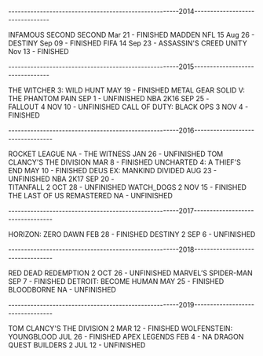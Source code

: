 ------------------------------------------------------2014--------------------------------

INFAMOUS SECOND SECOND                                      Mar 21  - 	FINISHED
MADDEN NFL 15                                               Aug 26  -
DESTINY                                                     Sep 09  - 	FINISHED
FIFA 14														Sep 23  -
ASSASSIN'S CREED UNITY										Nov 13  - 	FINISHED

------------------------------------------------------2015--------------------------------

THE WITCHER 3: WILD HUNT									MAY 19  - 	FINISHED 
METAL GEAR SOLID V: THE PHANTOM PAIN						SEP 1   - 	UNFINISHED
NBA 2K16													SEP 25  - 	
FALLOUT 4													NOV 10  - 	UNFINISHED
CALL OF DUTY: BLACK OPS 3		                            NOV 4   - 	FINISHED

------------------------------------------------------2016---------------------------------

ROCKET LEAGUE 												NA		-
THE WITNESS 												JAN 26  - 	UNFINISHED
TOM CLANCY'S THE DIVISION									MAR 8   - 	FINISHED
UNCHARTED 4: A THIEF'S END      							MAY 10  - 	FINISHED
DEUS EX: MANKIND DIVIDED									AUG 23  - 	UNFINISHED
NBA 2K17													SEP 20  - 			  
TITANFALL 2													OCT 28  - 	UNFINISHED
WATCH_DOGS 2												NOV 15  - 	FINISHED
THE LAST OF US REMASTERED 									NA	    -	UNFINISHED

------------------------------------------------------2017---------------------------------

HORIZON: ZERO DAWN                                          FEB 28 - FINISHED
DESTINY 2 								 					SEP 6 - UNFINISHED

------------------------------------------------------2018---------------------------------

RED DEAD REDEMPTION 2 										OCT 26 - UNFINISHED
MARVEL’S SPIDER-MAN 										SEP 7 - FINISHED
DETROIT: BECOME HUMAN 										MAY 25 - FINISHED
BLOODBORNE													NA - UNFINISHED

------------------------------------------------------2019---------------------------------

TOM CLANCY'S THE DIVISION 2									MAR 12 - FINISHED
WOLFENSTEIN: YOUNGBLOOD										JUL 26 - FINISHED
APEX LEGENDS												FEB 4 - NA
DRAGON QUEST BUILDERS 2 									JUL 12 - UNFINISHED